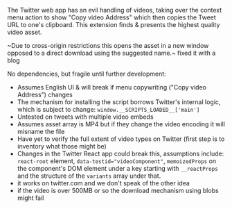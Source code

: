 The Twitter web app has an evil handling of videos, taking over the context menu action to show "Copy video Address" which then copies the Tweet URL to one's clipboard. This extension finds & presents the highest quality video asset.

~Due to cross-origin restrictions this opens the asset in a new window opposed to a direct download using the suggested name.~ fixed it with a blog

No dependencies, but fragile until further development:

- Assumes English UI & will break if menu copywriting ("Copy video Address") changes
- The mechanism for installing the script borrows Twitter's internal logic, which is subject to change: `window.__SCRIPTS_LOADED__['main']`
- Untested on tweets with multiple video embeds
- Assumes asset array is MP4 but if they change the video encoding it will misname the file
- Have yet to verify the full extent of video types on Twitter (first step is to inventory what those might be)
- Changes in the Twitter React app could break this, assumptions include: `react-root` element, `data-testid="videoComponent"`, `memoizedProps` on the component's DOM element under a key starting with `__reactProps` and the structure of the `variants` array under that.
- it works on twitter.com and we don't speak of the other idea
- if the video is over 500MB or so the download mechanism using blobs might fail
